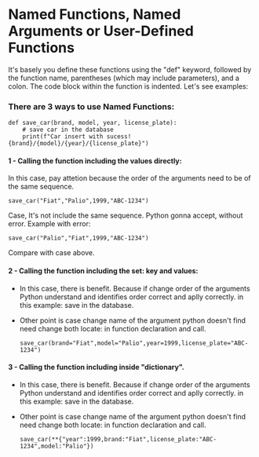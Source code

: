 # Named Functions, Named Arguments or User-Defined Functions

It's basely you define these functions using the "def" keyword, followed by the function name, parentheses (which may include parameters), and a colon. The code block within the function is indented. Let's see examples:




### There are 3 ways to use Named Functions:

```
def save_car(brand, model, year, license_plate):
    # save car in the database
    print(f"Car insert with sucess! {brand}/{model}/{year}/{license_plate}")
```
#### 1 - Calling the function including the values ​​directly:

In this case, pay attetion because the order of the arguments need to be of the same sequence.

```
save_car("Fiat","Palio",1999,"ABC-1234")
```

Case, It's not include the same sequence. Python gonna accept, without error. Example with error:

```
save_car("Palio","Fiat",1999,"ABC-1234")
```

Compare with case above.

#### 2 - Calling the function including the set: key and values:

- In this case, there is benefit. Because if change order of the arguments Python understand and identifies order correct and aplly correctly. in this example: save in the database.

- Other point is case change name of the argument python doesn't find need change both locate: in function declaration and call.

    ```
    save_car(brand="Fiat",model="Palio",year=1999,license_plate="ABC-1234")
    ```

#### 3 - Calling the function including inside "dictionary".

- In this case, there is benefit. Because if change order of the arguments Python understand and identifies order correct and aplly correctly. in this example: save in the database.

- Other point is case change name of the argument python doesn't find need change both locate: in function declaration and call.

    ```
    save_car(**{"year":1999,brand:"Fiat",license_plate:"ABC-1234",model:"Palio"})
    ```
